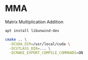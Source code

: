 # MMA
Matrix Multiplication Addition

```bash
apt install libunwind-dev

cmake .. \
  -DCUDA_DIR=/usr/local/cuda \
  -DCUTLASS_DIR=... \
  -DCMAKE_EXPORT_COMPILE_COMMANDS=ON 
```
